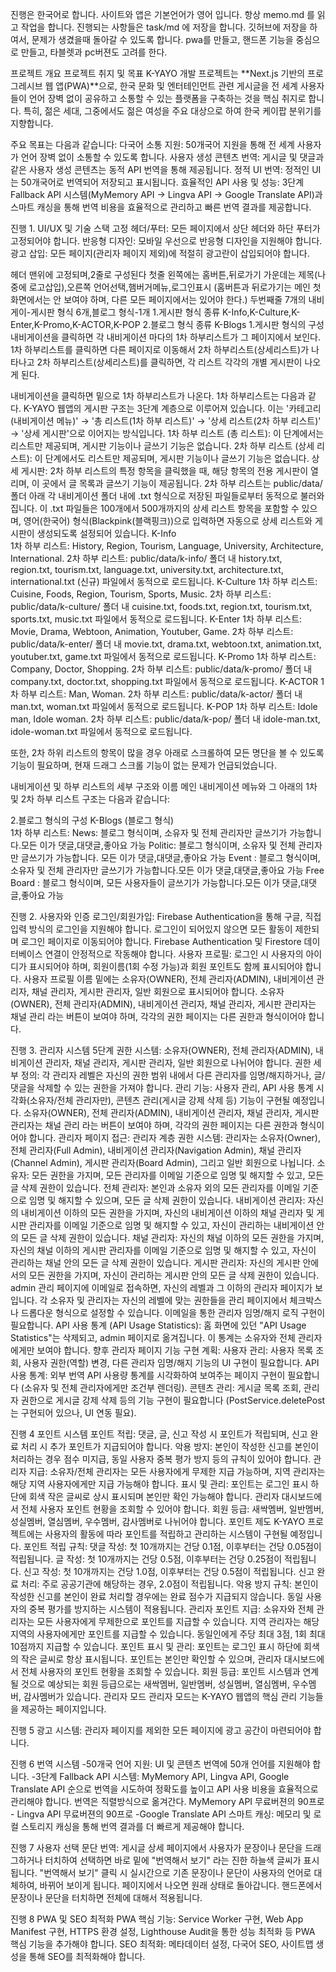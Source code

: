 진행은 한국어로 합니다.
사이트와 앱은 기본언어가 영어 입니다.
항상 memo.md 를 읽고 작업을 합니다.
진행되는 사항들은 task/md 에 저장을 합니다.
깃허브에 저장을 하여서, 문제가 생겼을때 돌아갈 수 있도록 합니다.
pwa를 만들고, 핸드폰 기능을 중심으로 만들고, 타블렛과 pc버젼도 고려를 한다.

프로젝트 개요
프로젝트 취지 및 목표
K-YAYO 개발 프로젝트는 **Next.js 기반의 프로그레시브 웹 앱(PWA)**으로, 
한국 문화 및 엔터테인먼트 관련 게시글을 전 세계 사용자들이 언어 장벽 없이 공유하고 소통할 수 있는 플랫폼을 구축하는 것을 핵심 취지로 합니다. 
특히, 젊은 세대, 그중에서도 젊은 여성을 주요 대상으로 하여 한국 케이팝 분위기를 지향합니다.

주요 목표는 다음과 같습니다:
다국어 소통 지원: 50개국어 지원을 통해 전 세계 사용자가 언어 장벽 없이 소통할 수 있도록 합니다.
사용자 생성 콘텐츠 번역: 게시글 및 댓글과 같은 사용자 생성 콘텐츠는 동적 API 번역을 통해 제공됩니다.
정적 UI 번역: 정적인 UI는 50개국어로 번역되어 저장되고 표시됩니다.
효율적인 API 사용 및 성능: 3단계 Fallback API 시스템(MyMemory API → Lingva API → Google Translate API)과 
스마트 캐싱을 통해 번역 비용을 효율적으로 관리하고 빠른 번역 결과를 제공합니다.

진행 1.
UI/UX 및 기술 스택
고정 헤더/푸터: 모든 페이지에서 상단 헤더와 하단 푸터가 고정되어야 합니다.
반응형 디자인: 모바일 우선으로 반응형 디자인을 지원해야 합니다.
광고 삽입: 모든 페이지(관리자 페이지 제외)에 적절히 광고란이 삽입되어야 합니다.

헤더
맨위에 고정되며,2줄로 구성된다
첫줄 왼쪽에는 홈버튼,뒤로가기 가운데는 제목(나중에 로고삽입),오른쪽 언어선택,햄버거메뉴,로그인표시
(홈버튼과 뒤로가기는 메인 첫 화면에서는 안 보여야 하며, 다른 모든 페이지에서는 있어야 한다.)
두번째줄 7개의 내비게이-게시판 형식 6개,블로그 형식-1개
1.게시판 형식 종류
 K-Info,K-Culture,K-Enter,K-Promo,K-ACTOR,K-POP
2.블로그 형식 종류
K-Blogs
1.게시판 형식의 구성
내비게이션을 클릭하면 각 내비게이션 마다의 1차 하부리스트가 그 페이지에서 보인다.
1차 하부리스트를 클릭하면
다른 페이지로 이동해서 2차 하부리스트(상세리스트)가 나타나고
2차 하부리스트(상세리스트)를 클릭하면, 각 리스트 각각의 개별 게시판이 나오게 된다.

내비게이션을 클릭하면 밑으로 1차 하부리스트가 나온다.
1차 하부리스트는 다음과 같다.
K-YAYO 웹앱의 게시판 구조는 3단계 계층으로 이루어져 있습니다. 이는 '카테고리(내비게이션 메뉴)' → '총 리스트(1차 하부 리스트)' → '상세 리스트(2차 하부 리스트)' → '상세 게시판'으로 이어지는 방식입니다.
1차 하부 리스트 (총 리스트): 이 단계에서는 리스트만 제공되며, 게시판 기능이나 글쓰기 기능은 없습니다.
2차 하부 리스트 (상세 리스트): 이 단계에서도 리스트만 제공되며, 게시판 기능이나 글쓰기 기능은 없습니다.
상세 게시판: 2차 하부 리스트의 특정 항목을 클릭했을 때, 해당 항목의 전용 게시판이 열리며, 이 곳에서 글 목록과 글쓰기 기능이 제공됩니다.
2차 하부 리스트는 public/data/ 폴더 아래 각 내비게이션 폴더 내에 .txt 형식으로 저장된 파일들로부터 동적으로 불러와집니다. 이 .txt 파일들은 100개에서 500개까지의 상세 리스트 항목을 포함할 수 있으며, 영어(한국어) 형식(Blackpink(블랙핑크))으로 입력하면 자동으로 상세 리스트와 게시판이 생성되도록 설정되어 있습니다.
K-Info   
1차 하부 리스트: History, Region, Tourism, Language, University, Architecture, International.
2차 하부 리스트: public/data/k-info/ 폴더 내 history.txt, region.txt, tourism.txt, language.txt, university.txt, architecture.txt, international.txt (신규) 파일에서 동적으로 로드됩니다.
K-Culture
1차 하부 리스트: Cuisine, Foods, Region, Tourism, Sports, Music.
2차 하부 리스트: public/data/k-culture/ 폴더 내 cuisine.txt, foods.txt, region.txt, tourism.txt, sports.txt, music.txt 파일에서 동적으로 로드됩니다.
K-Enter
1차 하부 리스트: Movie, Drama, Webtoon, Animation, Youtuber, Game.
2차 하부 리스트: public/data/k-enter/ 폴더 내 movie.txt, drama.txt, webtoon.txt, animation.txt, youtuber.txt, game.txt 파일에서 동적으로 로드됩니다.
K-Promo
1차 하부 리스트: Company, Doctor, Shopping.
2차 하부 리스트: public/data/k-promo/ 폴더 내 company.txt, doctor.txt, shopping.txt 파일에서 동적으로 로드됩니다.
K-ACTOR
1차 하부 리스트: Man, Woman.
2차 하부 리스트: public/data/k-actor/ 폴더 내 man.txt, woman.txt 파일에서 동적으로 로드됩니다.
K-POP
1차 하부 리스트: Idole man, Idole woman.
2차 하부 리스트: public/data/k-pop/ 폴더 내 idole-man.txt, idole-woman.txt 파일에서 동적으로 로드됩니다.

또한, 2차 하위 리스트의 항목이 많을 경우 아래로 스크롤하여 모든 명단을 볼 수 있도록 기능이 필요하며, 현재 드래그 스크롤 기능이 없는 문제가 언급되었습니다.

내비게이션 및 하부 리스트의 세부 구조와 이름
메인 내비게이션 메뉴와 그 아래의 1차 및 2차 하부 리스트 구조는 다음과 같습니다:

2.블로그 형식의 구성
K-Blogs (블로그 형식)        
1차 하부 리스트:
News: 블로그 형식이며, 소유자 및 전체 관리자만 글쓰기가 가능합니다.모든 이가 댓글,대댓글,좋아요 가능
Politic: 블로그 형식이며, 소유자 및 전체 관리자만 글쓰기가 가능합니다. 모든 이가 댓글,대댓글,좋아요 가능
Event : 블로그 형식이며, 소유자 및 전체 관리자만 글쓰기가 가능합니다.모든 이가 댓글,대댓글,좋아요 가능
Free Board : 블로그 형식이며, 모든 사용자들이 글쓰기가 가능합니다.모든 이가 댓글,대댓글,좋아요 가능

진행 2.
사용자와 인증
로그인/회원가입: Firebase Authentication을 통해 구글,  직접 입력 방식의 로그인을 지원해야 합니다.
로그인이 되어있지 않으면 모든 활동이 제한되며 로그인 페이지로 이동되어야 합니다. Firebase Authentication 및 Firestore 데이터베이스 연결이 안정적으로 작동해야 합니다.
사용자 프로필: 로그인 시 사용자의 아이디가 표시되어야 하며, 회원이름(1회 수정 가능)과 회원 포인트도 함께 표시되어야 합니다.
사용자 프로필 이름 밑에는 소유자(OWNER), 전체 관리자(ADMIN), 내비게이션 관리자, 채널 관리자, 게시판 관리자, 일반 회원으로 표시되어야 합니다.
소유자(OWNER), 전체 관리자(ADMIN), 내비게이션 관리자, 채널 관리자, 게시판 관리자는 채널 관리 라는 버튼이 보여야 하며,
각각의 권한 페이지는 다른 권한과 형식이어야 합니다.

진행 3.
관리자 시스템
5단계 권한 시스템: 소유자(OWNER), 전체 관리자(ADMIN), 내비게이션 관리자, 채널 관리자, 게시판 관리자, 일반 회원으로 나뉘어야 합니다.
권한 세부 정의: 각 관리자 레벨은 자신의 권한 범위 내에서 다른 관리자를 임명/해지하거나, 글/댓글을 삭제할 수 있는 권한을 가져야 합니다.
관리 기능: 사용자 관리, API 사용 통계 시각화(소유자/전체 관리자만), 콘텐츠 관리(게시글 강제 삭제 등) 기능이 구현될 예정입니다.
소유자(OWNER), 전체 관리자(ADMIN), 내비게이션 관리자, 채널 관리자, 게시판 관리자는 채널 관리 라는 버튼이 보여야 하며,
각각의 권한 페이지는 다른 권한과 형식이어야 합니다.
관리자 페이지 접근:
관리자 계층 권한 시스템:
관리자는 소유자(Owner), 전체 관리자(Full Admin), 내비게이션 관리자(Navigation Admin), 채널 관리자(Channel Admin), 게시판 관리자(Board Admin), 그리고 일반 회원으로 나뉩니다.
소유자: 모든 권한을 가지며, 모든 관리자를 이메일 기준으로 임명 및 해지할 수 있고, 모든 글 삭제 권한이 있습니다.
전체 관리자: 본인과 소유자 외의 모든 관리자를 이메일 기준으로 임명 및 해지할 수 있으며, 모든 글 삭제 권한이 있습니다.
내비게이션 관리자: 자신의 내비게이션 이하의 모든 권한을 가지며, 자신의 내비게이션 이하의 채널 관리자 및 게시판 관리자를 이메일 기준으로 임명 및 해지할 수 있고, 
자신이 관리하는 내비게이션 안의 모든 글 삭제 권한이 있습니다.
채널 관리자: 자신의 채널 이하의 모든 권한을 가지며, 자신의 채널 이하의 게시판 관리자를 이메일 기준으로 임명 및 해지할 수 있고, 
자신이 관리하는 채널 안의 모든 글 삭제 권한이 있습니다.
게시판 관리자: 자신의 게시판 안에서의 모든 권한을 가지며, 자신이 관리하는 게시판 안의 모든 글 삭제 권한이 있습니다.
admin 관리 페이지에 이메일로 접속하면, 자신의 레벨과 그 이하의 관리자 페이지가 보입니다.
각 소유자 및 관리자는 자신의 레벨에 맞는 권한들을 관리 페이지에서 체크박스나 드롭다운 형식으로 설정할 수 있습니다.
이메일을 통한 관리자 임명/해지 로직 구현이 필요합니다.
API 사용 통계 (API Usage Statistics):
홈 화면에 있던 "API Usage Statistics"는 삭제되고, admin 페이지로 옮겨집니다.
이 통계는 소유자와 전체 관리자에게만 보여야 합니다.
향후 관리자 페이지 기능 구현 계획:
사용자 관리: 사용자 목록 조회, 사용자 권한(역할) 변경, 다른 관리자 임명/해지 기능의 UI 구현이 필요합니다.
API 사용 통계: 외부 번역 API 사용량 통계를 시각화하여 보여주는 페이지 구현이 필요합니다 (소유자 및 전체 관리자에게만 조건부 렌더링).
콘텐츠 관리: 게시글 목록 조회, 관리자 권한으로 게시글 강제 삭제 등의 기능 구현이 필요합니다 (PostService.deletePost는 구현되어 있으나, UI 연동 필요).


진행 4
 포인트 시스템
포인트 적립: 댓글, 글, 신고 작성 시 포인트가 적립되며, 신고 완료 처리 시 추가 포인트가 지급되어야 합니다.
악용 방지: 본인이 작성한 신고를 본인이 처리하는 경우 점수 미지급, 동일 사용자 중복 평가 방지 등의 규칙이 있어야 합니다.
관리자 지급: 소유자/전체 관리자는 모든 사용자에게 무제한 지급 가능하며, 지역 관리자는 해당 지역 사용자에게만 지급 가능해야 합니다.
표시 및 관리: 포인트는 로그인 표시 하단에 회색 작은 글씨로 상시 표시되며 본인만 확인 가능해야 합니다. 관리자 대시보드에서 전체 사용자 포인트 현황을 조회할 수 있어야 합니다.
회원 등급: 새싹멤버, 일반멤버, 성실멤버, 열심멤버, 우수멤버, 감사멤버로 나뉘어야 합니다.
포인트 제도
K-YAYO 프로젝트에는 사용자의 활동에 따라 포인트를 적립하고 관리하는 시스템이 구현될 예정입니다.
포인트 적립 규칙:
댓글 작성: 첫 10개까지는 건당 0.1점, 이후부터는 건당 0.05점이 적립됩니다.
글 작성: 첫 10개까지는 건당 0.5점, 이후부터는 건당 0.25점이 적립됩니다.
신고 작성: 첫 10개까지는 건당 1.0점, 이후부터는 건당 0.5점이 적립됩니다.
신고 완료 처리: 주로 공공기관에 해당하는 경우, 2.0점이 적립됩니다.
악용 방지 규칙:
본인이 작성한 신고를 본인이 완료 처리할 경우에는 완료 점수가 지급되지 않습니다.
동일 사용자의 중복 평가를 방지하는 시스템이 적용됩니다.
관리자 포인트 지급:
소유자와 전체 관리자는 모든 사용자에게 무제한으로 포인트를 지급할 수 있습니다.
지역 관리자는 해당 지역의 사용자에게만 포인트를 지급할 수 있습니다.
동일인에게 주당 최대 3점, 1회 최대 10점까지 지급할 수 있습니다.
포인트 표시 및 관리:
포인트는 로그인 표시 하단에 회색의 작은 글씨로 항상 표시됩니다.
포인트는 본인만 확인할 수 있으며, 관리자 대시보드에서 전체 사용자의 포인트 현황을 조회할 수 있습니다.
회원 등급: 포인트 시스템과 연계될 것으로 예상되는 회원 등급으로는 새싹멤버, 일반멤버, 성실멤버, 열심멤버, 우수멤버, 감사멤버가 있습니다.
관리자 모드
관리자 모드는 K-YAYO 웹앱의 핵심 관리 기능들을 제공하는 페이지입니다.

진행 5
광고 시스템: 관리자 페이지를 제외한 모든 페이지에 광고 공간이 마련되어야 합니다.

진행 6
 번역 시스템
-50개국 언어 지원: UI 및 콘텐츠 번역에 50개 언어를 지원해야 합니다.
-3단계 Fallback API 시스템: MyMemory API, Lingva API, Google Translate API 순으로 번역을 시도하여 
정확도를 높이고 API 사용 비용을 효율적으로 관리해야 합니다.
번역은 직렬방식으로 옮겨간다. MyMemory API 무료버젼의 90프로 -  Lingva API 무료버젼의 90프로 -Google Translate API 
스마트 캐싱: 메모리 및 로컬 스토리지 캐싱을 통해 번역 결과를 더 빠르게 제공해야 합니다.

진행 7
사용자 선택 문단 번역:
게시글 상세 페이지에서 사용자가 문장이나 문단을 드래그하거나 터치하여 선택하면 바로 밑에  "번역해서 보기" 라는 진한 하늘색 글씨가 표시됩니다.
"번역해서 보기" 클릭 시 실시간으로 기존 문장이나 문단이 사용자의 언어로 대체하여, 바뀌어 보이게 됩니다. 페이지에서 나오면 원래 상태로 돌아갑니다.
핸드폰에서 문장이나 문단을 터치하면 전체에 대해서 적용됩니다.

진행 8
 PWA 및 SEO 최적화
PWA 핵심 기능: Service Worker 구현, Web App Manifest 구현, HTTPS 환경 설정, Lighthouse Audit을 통한 성능 최적화 등 PWA 핵심 기능을 추가해야 합니다.
SEO 최적화: 메타데이터 설정, 다국어 SEO, 사이트맵 생성을 통해 SEO를 최적화해야 합니다.